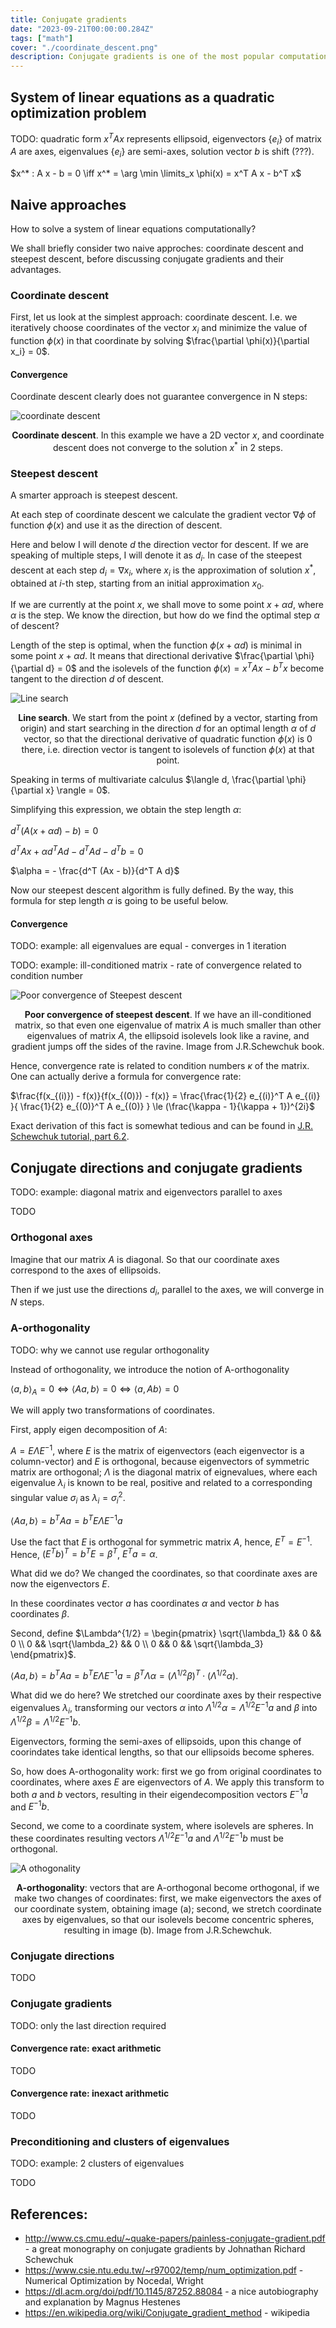 ```yaml
---
title: Conjugate gradients
date: "2023-09-21T00:00:00.284Z"
tags: ["math"]
cover: "./coordinate_descent.png"
description: Conjugate gradients is one of the most popular computationally effective methods, used to solve systems of linear equations. Along with other Krylov space methods it can also be used for finding eigenvalues and eigenvectors of a matrix.
---
```


## System of linear equations as a quadratic optimization problem

TODO: quadratic form $x^T A x$ represents ellipsoid, eigenvectors $\{ e_i \}$ of matrix $A$ are axes, eigenvalues 
$\{ e_i \}$ are semi-axes, solution vector $b$ is shift (???).

$x^* : A x - b = 0 \iff x^* = \arg \min \limits_x \phi(x) = x^T A x - b^T x$

## Naive approaches

How to solve a system of linear equations computationally?

We shall briefly consider two naive approches: coordinate descent and steepest descent, before discussing conjugate
gradients and their advantages.

### Coordinate descent

First, let us look at the simplest approach: coordinate descent. I.e. we iteratively choose coordinates of the vector
$x_i$ and minimize the value of function $\phi(x)$ in that coordinate by solving $\frac{\partial \phi(x)}{\partial x_i} = 0$.

#### Convergence

Coordinate descent clearly does not guarantee convergence in N steps:

![coordinate descent](coordinate_descent.png)<center>**Coordinate descent**. In this example we have a 2D vector $x$, and coordinate descent does not converge to the solution $x^*$ in 2 steps.</center>

### Steepest descent

A smarter approach is steepest descent.

At each step of coordinate descent we calculate the gradient vector $\nabla \phi$ of function $\phi(x)$ and use it as 
the direction of descent.

Here and below I will denote $d$ the direction vector for descent. If we are speaking of multiple steps, I will denote
it as $d_i$. In case of the steepest descent at each step $d_i = \nabla x_i$, where $x_i$ is the approximation of
solution $x^*$, obtained at $i$-th step, starting from an initial approximation $x_0$.

If we are currently at the point $x$, we shall move to some point $x + \alpha d$, where $\alpha$ is the step. We know 
the direction, but how do we find the optimal step $\alpha$ of descent?

Length of the step is optimal, when the function $\phi(x + \alpha d)$ is minimal in some point $x + \alpha d$. It means
that directional derivative $\frac{\partial \phi}{\partial d} = 0$ and the isolevels of the function 
$\phi(x) = x^T A x - b^T x$ become tangent to the direction $d$ of descent.

![Line search](line_search.png)<center>**Line search**. We start from the point $x$ (defined by a vector, starting from origin) and start searching in the direction $d$
for an optimal length $\alpha$ of $d$ vector, so that the directional derivative of quadratic function $\phi(x)$ is $0$
there, i.e. direction vector is tangent to isolevels of function $\phi(x)$ at that point.</center>

Speaking in terms of multivariate calculus $\langle d, \frac{\partial \phi}{\partial x} \rangle = 0$.

Simplifying this expression, we obtain the step length $\alpha$:

$d^T (A (x + \alpha d) - b) = 0$

$d^T A x + \alpha d^T A d - d^T A d - d^T b = 0$

$\alpha = - \frac{d^T (Ax - b)}{d^T A d}$

Now our steepest descent algorithm is fully defined. By the way, this formula for step length $\alpha$ is going to be
useful below.

#### Convergence

TODO: example: all eigenvalues are equal - converges in 1 iteration

TODO: example: ill-conditioned matrix - rate of convergence related to condition number

![Poor convergence of Steepest descent](steepest_descent_poor_convergence.png)<center>**Poor convergence of steepest descent**. If we have an ill-conditioned matrix, so that even one eigenvalue of matrix $A$ is much smaller than other eigenvalues of matrix $A$, the ellipsoid isolevels look like a ravine, and gradient jumps off the sides of the ravine. Image from J.R.Schewchuk book.</center>

Hence, convergence rate is related to condition numbers $\kappa$ of the matrix. One can actually derive a formula for
convergence rate:

$\frac{f(x_{(i)}) - f(x)}{f(x_{(0)}) - f(x)} = \frac{\frac{1}{2} e_{(i)}^T A e_{(i)} }{ \frac{1}{2} e_{(0)}^T A e_{(0)} } \le (\frac{\kappa - 1}{\kappa + 1})^{2i}$

Exact derivation of this fact is somewhat tedious and can be found in [J.R. Schewchuk tutorial, part 6.2](http://www.cs.cmu.edu/~quake-papers/painless-conjugate-gradient.pdf).

## Conjugate directions and conjugate gradients

TODO: example: diagonal matrix and eigenvectors parallel to axes

TODO


### Orthogonal axes

Imagine that our matrix $A$ is diagonal. So that our coordinate axes correspond to the axes of ellipsoids.

Then if we just use the directions $d_i$, parallel to the axes, we will converge in $N$ steps.

### A-orthogonality

TODO: why we cannot use regular orthogonality

Instead of orthogonality, we introduce the notion of A-orthogonality

$\langle a, b \rangle_A = 0 \iff \langle A a, b \rangle = 0 \iff \langle a, A b \rangle = 0$

We will apply two transformations of coordinates.

First, apply eigen decomposition of $A$:

$A = E \Lambda E^{-1}$, where $E$ is the matrix of eigenvectors (each eigenvector is a column-vector) and $E$ is orthogonal, because eigenvectors
of symmetric matrix are orthogonal; $\Lambda$ is the diagonal matrix of eignevalues, where each eigenvalue $\lambda_i$ 
 is known to be real, positive and related to a corresponding singular value $\sigma_i$ as $\lambda_i = \sigma_i^2$.

$\langle A a, b \rangle = b^T A a = b^T E \Lambda E^{-1} a$

Use the fact that $E$ is orthogonal for symmetric matrix $A$, hence, $E^T = E^{-1}$. Hence, $(E^T b)^T = b^T E = \beta^T$, $E^T a = \alpha$.

What did we do? We changed the coordinates, so that coordinate axes are now the eigenvectors $E$.

In these coordinates vector $a$ has coordinates $\alpha$ and vector $b$ has coordinates $\beta$.

Second, define $\Lambda^{1/2} = \begin{pmatrix} \sqrt{\lambda_1} && 0 && 0 \\ 0 && \sqrt{\lambda_2} && 0 \\ 0 && 0 && \sqrt{\lambda_3} \end{pmatrix}$.

$\langle A a, b \rangle = b^T A a = b^T E \Lambda E^{-1} a = \beta^T \Lambda \alpha = (\Lambda^{1/2} \beta)^T \cdot (\Lambda^{1/2} \alpha)$.

What did we do here? We stretched our coordinate axes by their respective eigenvalues $\lambda_i$, transforming our vectors $\alpha$ into $\Lambda^{1/2} \alpha = \Lambda^{1/2} E^{-1}a$ and
$\beta$ into $\Lambda^{1/2} \beta = \Lambda^{1/2} E^{-1}b$. 

Eigenvectors, forming the semi-axes of ellipsoids, upon this change of coorindates take identical lengths, so that our ellipsoids become spheres.

So, how does A-orthogonality work: first we go from original coordinates to coordinates, where axes $E$ are eigenvectors of $A$.
We apply this transform to both $a$ and $b$ vectors, resulting in their eigendecomposition vectors $E^{-1}a$ and $E^{-1}b$.

Second, we come to a coordinate system, where isolevels are spheres. In these coordinates resulting vectors $\Lambda^{1/2} E^{-1}a$ and $\Lambda^{1/2} E^{-1}b$ must be orthogonal.

![A othogonality](A_orthogonality.png)<center>**A-orthogonality**: vectors that are A-orthogonal become orthogonal, if we make two changes of coordinates: first, we make eigenvectors the axes of our coordinate system, obtaining image (a); second, we stretch coordinate axes by eigenvalues, so that our isolevels become concentric spheres, resulting in image (b). Image from J.R.Schewchuk.</center>

### Conjugate directions

TODO

### Conjugate gradients

TODO: only the last direction required

#### Convergence rate: exact arithmetic

TODO

#### Convergence rate: inexact arithmetic

TODO

### Preconditioning and clusters of eigenvalues

TODO: example: 2 clusters of eigenvalues

TODO

## References:
* http://www.cs.cmu.edu/~quake-papers/painless-conjugate-gradient.pdf - a great monography on conjugate gradients by Johnathan Richard Schewchuk
* https://www.csie.ntu.edu.tw/~r97002/temp/num_optimization.pdf - Numerical Optimization by Nocedal, Wright
* https://dl.acm.org/doi/pdf/10.1145/87252.88084 - a nice autobiography and explanation by Magnus Hestenes
* https://en.wikipedia.org/wiki/Conjugate_gradient_method - wikipedia

